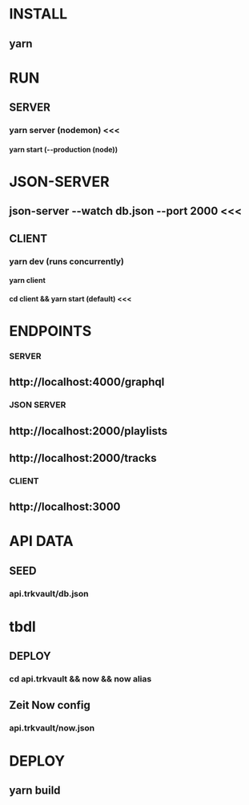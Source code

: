 # INSTALL 
## yarn 

# RUN

## SERVER 
### yarn server (nodemon) <<<
#### yarn start (--production (node))

# JSON-SERVER
## json-server --watch db.json --port 2000 <<<

## CLIENT
### yarn dev (runs concurrently)
#### yarn client 
#### cd client && yarn start (default) <<<
 
# ENDPOINTS 
### SERVER
## http://localhost:4000/graphql
### JSON SERVER
## http://localhost:2000/playlists
## http://localhost:2000/tracks
### CLIENT
## http://localhost:3000

# API DATA
## SEED
### api.trkvault/db.json

# tbdl
## DEPLOY
### cd api.trkvault && now && now alias
## Zeit Now config
### api.trkvault/now.json

# DEPLOY 
## yarn build
